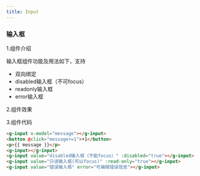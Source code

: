 ```yaml
---
title: Input
---
```

###  输入框
1.组件介绍

输入框组件功能及用法如下，支持
* 双向绑定
* disabled输入框（不可focus）
* readonly输入框
* error输入框


2.组件效果

<ClientOnly>
  <input-demo></input-demo>
</ClientOnly>


3.组件代码

```HTML
<g-input v-model="message"></g-input>
<button @click="message+=1">+1</button>
<p>{{ message }}</p>
<g-input></g-input>
<g-input value="disabled输入框（不能focus）" :disabled="true"></g-input>
<g-input value="只读输入框(可以focus)" :read-only="true"></g-input>
<g-input value="错误输入框" error="可编辑错误信息"></g-input>
```
<script>

</script>